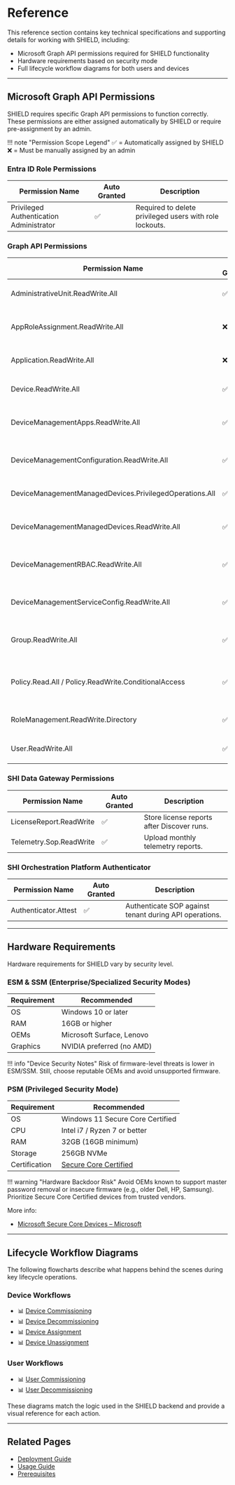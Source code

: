 # Reference

This reference section contains key technical specifications and supporting details for working with SHIELD, including:

- Microsoft Graph API permissions required for SHIELD functionality
- Hardware requirements based on security mode
- Full lifecycle workflow diagrams for both users and devices

---

## Microsoft Graph API Permissions

SHIELD requires specific Graph API permissions to function correctly. These permissions are either assigned automatically by SHIELD or require pre-assignment by an admin.

!!! note "Permission Scope Legend"
    ✅ = Automatically assigned by SHIELD
    ❌ = Must be manually assigned by an admin

### Entra ID Role Permissions

| Permission Name | Auto Granted | Description |
|-----------------|--------------|-------------|
| Privileged Authentication Administrator | ✅ | Required to delete privileged users with role lockouts. |

### Graph API Permissions

| Permission Name | Auto Granted | Description |
|-----------------|--------------|-------------|
| AdministrativeUnit.ReadWrite.All | ✅ | Manage restricted admin units. |
| AppRoleAssignment.ReadWrite.All | ❌ | Assign Managed Identity permissions. |
| Application.ReadWrite.All | ❌ | Create and maintain app registrations. |
| Device.ReadWrite.All | ✅ | Enumerate and tag Entra ID devices. |
| DeviceManagementApps.ReadWrite.All | ✅ | Configure Intune managed installer. |
| DeviceManagementConfiguration.ReadWrite.All | ✅ | Manage configuration profiles in Intune. |
| DeviceManagementManagedDevices.PrivilegedOperations.All | ✅ | Send Wipe commands to devices. |
| DeviceManagementManagedDevices.ReadWrite.All | ✅ | Remove old session hosts, list devices. |
| DeviceManagementRBAC.ReadWrite.All | ✅ | Manage scope tags and app config. |
| DeviceManagementServiceConfig.ReadWrite.All | ✅ | Read and manage Autopilot config. |
| Group.ReadWrite.All | ✅ | Manage security groups in Entra ID. |
| Policy.Read.All / Policy.ReadWrite.ConditionalAccess | ✅ | Enforce and manage Conditional Access policies. |
| RoleManagement.ReadWrite.Directory | ✅ | Assign roles to security groups. |
| User.ReadWrite.All | ✅ | Manage user lifecycle in Entra ID. |

### SHI Data Gateway Permissions

| Permission Name | Auto Granted | Description |
|-----------------|--------------|-------------|
| LicenseReport.ReadWrite | ✅ | Store license reports after Discover runs. |
| Telemetry.Sop.ReadWrite | ✅ | Upload monthly telemetry reports. |

### SHI Orchestration Platform Authenticator

| Permission Name | Auto Granted | Description |
|-----------------|--------------|-------------|
| Authenticator.Attest | ✅ | Authenticate SOP against tenant during API operations. |

---

## Hardware Requirements

Hardware requirements for SHIELD vary by security level.

### ESM & SSM (Enterprise/Specialized Security Modes)

| Requirement | Recommended |
|-------------|-------------|
| OS | Windows 10 or later |
| RAM | 16GB or higher |
| OEMs | Microsoft Surface, Lenovo |
| Graphics | NVIDIA preferred (no AMD) |

!!! info "Device Security Notes"
    Risk of firmware-level threats is lower in ESM/SSM. Still, choose reputable OEMs and avoid unsupported firmware.

### PSM (Privileged Security Mode)

| Requirement | Recommended |
|-------------|-------------|
| OS | Windows 11 Secure Core Certified |
| CPU | Intel i7 / Ryzen 7 or better |
| RAM | 32GB (16GB minimum) |
| Storage | 256GB NVMe |
| Certification | [Secure Core Certified](https://www.microsoft.com/en-us/windows/business/windows-11-secured-core-computers) |

!!! warning "Hardware Backdoor Risk"
    Avoid OEMs known to support master password removal or insecure firmware (e.g., older Dell, HP, Samsung). Prioritize Secure Core Certified devices from trusted vendors.

More info: 
- [Microsoft Secure Core Devices – Microsoft](https://www.microsoft.com/en-us/windows/business/devices?col=securedcorepc)

---

## Lifecycle Workflow Diagrams

The following flowcharts describe what happens behind the scenes during key lifecycle operations.

### Device Workflows

- 📊 [Device Commissioning](Defend/Reference/Diagrams/Device-Commission.md)
- 📊 [Device Decommissioning](Defend/Reference/Diagrams/Device-Decommission.md)
- 📊 [Device Assignment](Defend/Reference/Diagrams/Device-Assign.md)
- 📊 [Device Unassignment](Defend/Reference/Diagrams/Device-Unassign.md)

### User Workflows

- 📊 [User Commissioning](Defend/Reference/Diagrams/User-Commission.md)
- 📊 [User Decommissioning](Defend/Reference/Diagrams/User-Decommission.md)

These diagrams match the logic used in the SHIELD backend and provide a visual reference for each action.

---

## Related Pages

- [Deployment Guide](Getting-Started.md)
- [Usage Guide](Usage-Guide.md)
- [Prerequisites](Prerequisites.md)

